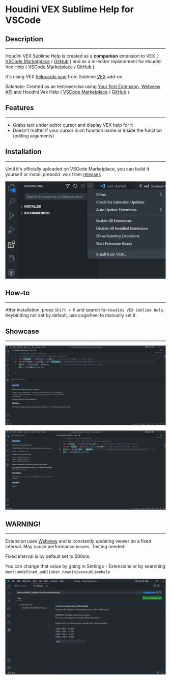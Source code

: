 # Houdini VEX Sublime Help for VSCode

## Description
---
Houdini VEX Sublime Help is created as a **companion** extension to VEX ( [VSCode Marketplace](https://marketplace.visualstudio.com/items?itemName=melmass.vex) / [GitHub](https://github.com/melMass/vscode-vex) ) and as a in-editor replacement for Houdini Vex Help ( [VSCode Marketplace](https://marketplace.visualstudio.com/items?itemName=cgtoolbox-guillaume-jobst.houdinivexhelp) / [GitHub](https://github.com/cgtoolbox/vscode-houdinivexhelp) ).

It's using VEX [helpcards.json](https://github.com/teared/VEX/blob/master/commands/helpcards.json) from Sublime [VEX](https://github.com/teared/VEX) add-on.

*Sidenote:* Created as an test/exercise using [Your first Extension](https://code.visualstudio.com/api/get-started/your-first-extension), [Webview API](https://code.visualstudio.com/api/extension-guides/webview) and Houdini Vex Help ( [VSCode Marketplace](https://marketplace.visualstudio.com/items?itemName=cgtoolbox-guillaume-jobst.houdinivexhelp) / [GitHub](https://github.com/cgtoolbox/vscode-houdinivexhelp) ).


## Features
---
- Grabs text under editor cursor and display VEX help for it
- Doesn't matter if your cursor is on function name or inside the function (editing arguments)

## Installation
---
Until it's officially uploaded on VSCode Marketplace, you can build it yourself or install prebuild .vsix from [releases](https://github.com/majstorovich/Houdini-VEX-Sublime-Help-VSCode/releases/)

![HoudiniVEX_vsix_installation](https://raw.githubusercontent.com/majstorovich/Houdini-VEX-Sublime-Help-VSCode/main/images/HoudiniVEX_vsix_installation.jpg)

## How-to
---
After installation, press `Shift + P` and search for `Houdini VEX Sublime Help`.
Keybinding not set by default, use cogwheel to manually set it.

## Showcase
---
![HoudiniVEX_Horizontal](https://raw.githubusercontent.com/majstorovich/Houdini-VEX-Sublime-Help-VSCode/main/images/HoudiniVEX_Horizontal.jpg)


![HoudiniVEX_Vertical](https://raw.githubusercontent.com/majstorovich/Houdini-VEX-Sublime-Help-VSCode/main/images/HoudiniVEX_Vertical.jpg)

## **WARNING!**
---
Extension uses [Webview](https://code.visualstudio.com/api/extension-guides/webview) and is constantly updating viewer on a fixed interval. May cause performance issues. Testing needed!

Fixed interval is by default set to 500ms.

You can change that value by going in Settings - Extensions or by searching `@ext:undefined_publisher.houdinivexsublimehelp`

![HoudiniVEX_Vertical](./images/HoudiniVEX_Settings.jpg)